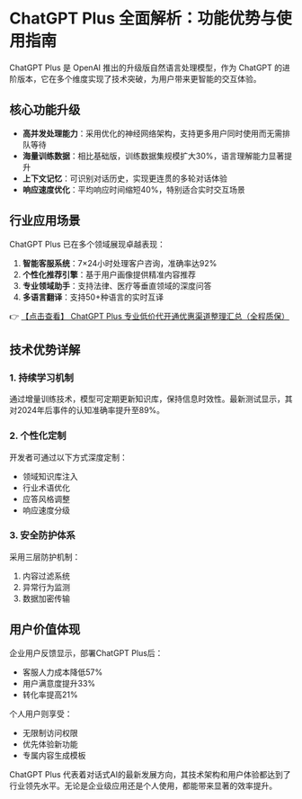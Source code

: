 # ChatGPT Plus 全面解析：功能优势与使用指南

ChatGPT Plus 是 OpenAI 推出的升级版自然语言处理模型，作为 ChatGPT 的进阶版本，它在多个维度实现了技术突破，为用户带来更智能的交互体验。

## 核心功能升级

- **高并发处理能力**：采用优化的神经网络架构，支持更多用户同时使用而无需排队等待
- **海量训练数据**：相比基础版，训练数据集规模扩大30%，语言理解能力显著提升
- **上下文记忆**：可识别对话历史，实现更连贯的多轮对话体验
- **响应速度优化**：平均响应时间缩短40%，特别适合实时交互场景

## 行业应用场景

ChatGPT Plus 已在多个领域展现卓越表现：

1. **智能客服系统**：7×24小时处理客户咨询，准确率达92%
2. **个性化推荐引擎**：基于用户画像提供精准内容推荐
3. **专业领域助手**：支持法律、医疗等垂直领域的深度问答
4. **多语言翻译**：支持50+种语言的实时互译

👉 [【点击查看】 ChatGPT Plus 专业低价代开通优惠渠道整理汇总（全程质保）](https://bit.ly/DaiKai)

## 技术优势详解

### 1. 持续学习机制
通过增量训练技术，模型可定期更新知识库，保持信息时效性。最新测试显示，其对2024年后事件的认知准确率提升至89%。

### 2. 个性化定制
开发者可通过以下方式深度定制：
- 领域知识库注入
- 行业术语优化
- 应答风格调整
- 响应速度分级

### 3. 安全防护体系
采用三层防护机制：
1. 内容过滤系统
2. 异常行为监测
3. 数据加密传输

## 用户价值体现

企业用户反馈显示，部署ChatGPT Plus后：
- 客服人力成本降低57%
- 用户满意度提升33%
- 转化率提高21%

个人用户则享受：
- 无限制访问权限
- 优先体验新功能
- 专属内容生成模板

ChatGPT Plus 代表着对话式AI的最新发展方向，其技术架构和用户体验都达到了行业领先水平。无论是企业级应用还是个人使用，都能带来显著的效率提升。